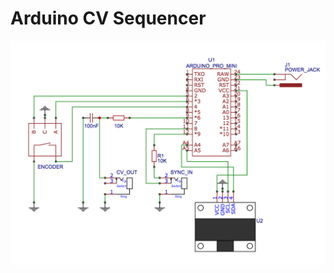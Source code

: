 # Arduino CV Sequencer
![Image description](https://github.com/sashaleee/64-Step-CV-Sequencer/blob/master/Sequencer_schematic.png)
